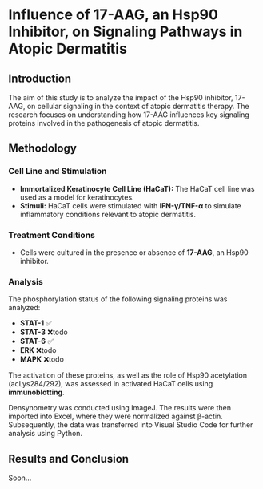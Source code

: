 # Influence of 17-AAG, an Hsp90 Inhibitor, on Signaling Pathways in Atopic Dermatitis

## Introduction

The aim of this study is to analyze the impact of the Hsp90 inhibitor, 17-AAG, on cellular signaling in the context of atopic dermatitis therapy. The research focuses on understanding how 17-AAG influences key signaling proteins involved in the pathogenesis of atopic dermatitis.

## Methodology

### Cell Line and Stimulation

- **Immortalized Keratinocyte Cell Line (HaCaT):** The HaCaT cell line was used as a model for keratinocytes.
- **Stimuli:** HaCaT cells were stimulated with **IFN-γ/TNF-α** to simulate inflammatory conditions relevant to atopic dermatitis.

### Treatment Conditions

- Cells were cultured in the presence or absence of **17-AAG**, an Hsp90 inhibitor.

### Analysis

The phosphorylation status of the following signaling proteins was analyzed:
- **STAT-1** ✅
- **STAT-3** ❌todo
- **STAT-6** ✅
- **ERK**    ❌todo
- **MAPK**   ❌todo

The activation of these proteins, as well as the role of Hsp90 acetylation (acLys284/292), was assessed in activated HaCaT cells using **immunoblotting**.

Densynometry was conducted using ImageJ. The results were then imported into Excel, where they were normalized against β-actin. Subsequently, the data was transferred into Visual Studio Code for further analysis using Python.

## Results and Conclusion

Soon...
